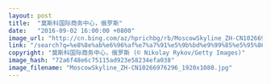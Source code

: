 ```yaml
---
layout: post
title:  "莫斯科国际商务中心，俄罗斯"
date:   "2016-09-02 16:00:00 +0800"
image_url: "http://cn.bing.com/az/hprichbg/rb/MoscowSkyline_ZH-CN10266976296_1920x1080.jpg"
link: "/search?q=%e8%8e%ab%e6%96%af%e7%a7%91%e5%9b%bd%e9%99%85%e5%95%86%e4%b8%9a%e4%b8%ad%e5%bf%83&form=hpcapt&mkt=zh-cn"
copyright: "莫斯科国际商务中心，俄罗斯 (© Nikolay Rykov/Getty Images)"
image_hash: "72a6f48e6c75115ad923e58234efa038"
image_filename: "MoscowSkyline_ZH-CN10266976296_1920x1080.jpg"
---
```

